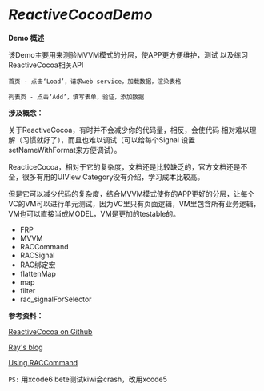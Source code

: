  ***ReactiveCocoaDemo***
======

**Demo 概述**


该Demo主要用来测验MVVM模式的分层，使APP更方便维护，测试
以及练习ReactiveCocoa相关API

	首页 - 点击‘Load’，请求web service，加载数据，渲染表格

	列表页 - 点击‘Add’，填写表单，验证，添加数据


**涉及概念：**

关于ReactiveCocoa，有时并不会减少你的代码量，相反，会使代码
相对难以理解（习惯就好了），而且也难以调试（可以给每个Signal 设置setNameWithFormat来方便调试）。

ReacticeCocoa，相对于它的复杂度，文档还是比较缺乏的，官方文档还是不全，很多有用的UIView Category没有介绍，学习成本比较高。

但是它可以减少代码的复杂度，结合MVVM模式使你的APP更好的分层，让每个VC的VM可以进行单元测试，因为VC里只有页面逻辑，VM里包含所有业务逻辑，VM也可以直接当成MODEL，VM是更加的testable的。

- FRP
- MVVM
- RACCommand
- RACSignal
- RAC绑定宏
- flattenMap
- map
- filter
- rac_signalForSelector

**参考资料：**

[ReactiveCocoa on Github
](https://github.com/ReactiveCocoa/ReactiveCocoa)

[Ray's blog](http://www.raywenderlich.com/62796/reactivecocoa-tutorial-pt2)

[Using RACCommand](http://codeblog.shape.dk/blog/2013/12/05/reactivecocoa-essentials-understanding-and-using-raccommand/)

`PS:`
用xcode6 bete测试kiwi会crash，改用xcode5